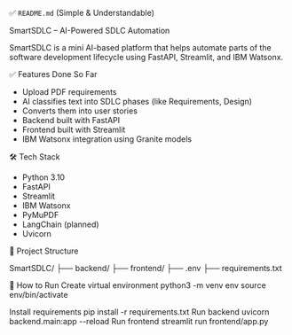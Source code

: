 
✅ `README.md` (Simple & Understandable)

SmartSDLC – AI-Powered SDLC Automation

SmartSDLC is a mini AI-based platform that helps automate parts of the software development lifecycle using FastAPI, Streamlit, and IBM Watsonx.

✅ Features Done So Far

- Upload PDF requirements
- AI classifies text into SDLC phases (like Requirements, Design)
- Converts them into user stories
- Backend built with FastAPI
- Frontend built with Streamlit
- IBM Watsonx integration using Granite models

🛠 Tech Stack

- Python 3.10
- FastAPI
- Streamlit
- IBM Watsonx
- PyMuPDF
- LangChain (planned)
- Uvicorn

📁 Project Structure

SmartSDLC/
├── backend/
├── frontend/
├── .env
├── requirements.txt


🚀 How to Run
Create virtual environment
python3 -m venv env
source env/bin/activate

Install requirements
pip install -r requirements.txt
Run backend
uvicorn backend.main:app --reload
Run frontend
streamlit run frontend/app.py
